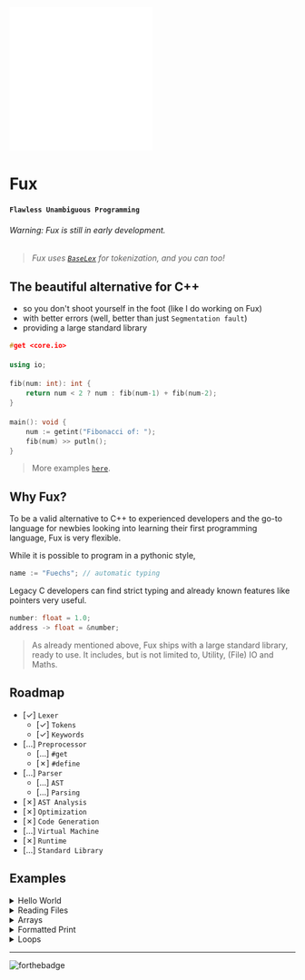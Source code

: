 <!-- FUX COLORS - #fcaa68 - #ec243c -->

<img src="./art/logo.svg" width=50%></img>

# Fux

**`Flawless Unambiguous Programming`**

###### Warning: Fux is still in early development.

> *Fux uses [`BaseLex`](https://github.com/Fuechs/BaseLex) for tokenization, and you can too!*

## The beautiful alternative for C++ 

- so you don't shoot yourself in the foot (like I do working on Fux)
- with better errors (well, better than just `Segmentation fault`) 
- providing a large standard library


```cpp
#get <core.io>

using io;

fib(num: int): int {
    return num < 2 ? num : fib(num-1) + fib(num-2);
}

main(): void {
    num := getint("Fibonacci of: ");
    fib(num) >> putln();
}
```

> More examples [`here`](#examples).

## Why Fux?

To be a valid alternative to C++ to experienced developers and the go-to language for newbies looking into learning their first programming language, Fux is very flexible.

While it is possible to program in a pythonic style,

```cpp
name := "Fuechs"; // automatic typing
```

Legacy C developers can find strict typing and already known features like pointers very useful.

```cpp
number: float = 1.0;
address -> float = &number;
```

> As already mentioned above, Fux ships with a large standard library, ready to use.
> It includes, but is not limited to, Utility, (File) IO and Maths. 

## Roadmap

- [&check;] `Lexer`
    - [&check;] `Tokens`
    - [&check;] `Keywords`
- [...] `Preprocessor`
    - [...] `#get`
    - [&cross;] `#define`
- [...] `Parser`
    - [...] `AST`
    - [...] `Parsing`
- [&cross;] `AST Analysis`
- [&cross;] `Optimization`
- [&cross;] `Code Generation`
- [...] `Virtual Machine`
- [&cross;] `Runtime`
- [...] `Standard Library`

## Examples

<details>
    <summary>Hello World</summary>

<br>

```cpp
#get <core.io>

main(): void { 
    io.println("Hello World!");
}
```

</details>

<details>
    <summary>Reading Files</summary>

<br>

```cpp
#get <core.file>

main(): void { 
    filePath := "path/file.txt";
    contents := file.read(filePath);
}
```

</details>

<details>
    <summary>Arrays</summary>

<br>

```cpp
main(): void { 
    someArray: int[];
    someArray[] << 1; // someArray = {1}
    someArray[] << 3; // someArray = {1, 3}
}
```

</details>

<details>
    <summary>Formatted Print</summary>

<br>

```cpp
#get <core.io>

main(): void {
    res := 1;
    io.printf("Result: %i", res);
}
```

</details>

<details>
    <summary>Loops</summary>

<br>

```cpp
main(): void {

    string := "Some String";

    /// For-In Loop

    for (c: char) in (string) // {
        doSomething();
    // }

    /// For Loop

    for (i: u8; i < 10; ++i) // {
        doSomething();
    // }

    /// While Loop

    while (true) // {
        doSomething();
    // }

}
```

</details>

---

![forthebadge](
    https://forthebadge.com/images/badges/made-with-c-plus-plus.svg
) 